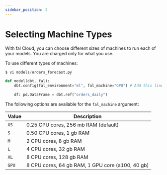 ```yaml
---
sidebar_position: 2
---
```


# Selecting Machine Types

With fal Cloud, you can choose different sizes of machines to run each of your models. You are charged only for what you use.

To use different types of machines:

```python
$ vi models/orders_forecast.py

def model(dbt, fal):
    dbt.config(fal_environment="ml", fal_machine="GPU") # Add this line

    df: pd.DataFrame = dbt.ref("orders_daily")
```

The following options are available for the `fal_machine` argument:

| Value | Description                                      |
| ----- | ------------------------------------------------ |
| `XS`  | 0.25 CPU cores, 256 mb RAM (default)             |
| `S`   | 0.50 CPU cores, 1 gb RAM                         |
| `M`   | 2 CPU cores, 8 gb RAM                            |
| `L`   | 4 CPU cores, 32 gb RAM                           |
| `XL`  | 8 CPU cores, 128 gb RAM                          |
| `GPU` | 8 CPU cores, 64 gb RAM, 1 GPU core (a100, 40 gb) |
